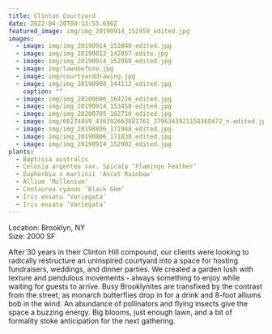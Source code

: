 ```yaml
---
title: Clinton Courtyard
date: 2022-04-20T04:13:53.696Z
featured_image: img/img_20190914_152959_edited.jpg
images:
  - image: img/img_20190914_153040-edited.jpg
  - image: img/img_20190813_142857-edite.jpg
  - image: img/img_20190914_152959_edited.jpg
  - image: img/lawnbefore.jpg
  - image: img/courtyarddrawing.jpg
  - image: img/img_20190908_144112_edited.jpg
    caption: ""
  - image: img/img_20200606_164216_edited.jpg
  - image: img/img_20190914_153458-edited.jpg
  - image: img/img_20200705_182719_edited.jpg
  - image: img/66274859_436392663881761_3796343921158368472_n-edited.jpg
  - image: img/img_20190806_171948_edited.jpg
  - image: img/img_20190806_171838_edited.jpg
  - image: img/img_20190914_152902_edited.jpg
plants:
  - Baptisia australis
  - Celosia argentea var. Spicata ‘Flamingo Feather’
  - Euphorbia x martinii 'Ascot Rainbow'
  - Allium ‘Millenium’
  - Centaurea cyanus ‘Black Gem’
  - Iris ensata ‘Variegata’
  - Iris ensata ‘Variegata’
---
```

L﻿ocation: Brooklyn, NY\
S﻿ize: 2000 SF

After 30 years in their Clinton Hill compound, our clients were looking to radically restructure an uninspired courtyard into a space for hosting fundraisers, weddings, and dinner parties. We created a garden lush with texture and pendulous movements - always something to enjoy while waiting for guests to arrive. Busy Brooklynites are transfixed by the contrast from the street, as monarch butterflies drop in for a drink and 8-foot alliums bob in the wind. An abundance of pollinators and flying insects give the space a buzzing energy. Big blooms, just enough lawn, and a bit of formality stoke anticipation for the next gathering.